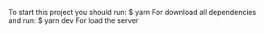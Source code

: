 To start this project you should run: 
    $ yarn
For download all dependencies and run: 
    $ yarn dev
For load the server